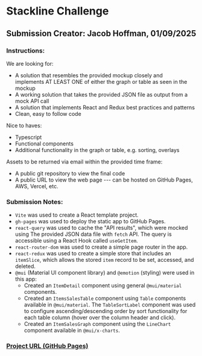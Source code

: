 # Stackline Challenge

## Submission Creator: Jacob Hoffman, 01/09/2025

### Instructions:

We are looking for:
- A solution that resembles the provided mockup closely and implements AT LEAST ONE of either the graph or table as seen in the mockup
- A working solution that takes the provided JSON file as output from a mock API call
- A solution that implements React and Redux best practices and patterns
- Clean, easy to follow code

Nice to haves:
- Typescript
- Functional components
- Additional functionality in the graph or table, e.g. sorting, overlays

Assets to be returned via email within the provided time frame:
- A public git repository to view the final code
- A public URL to view the web page --- can be hosted on GitHub Pages, AWS, Vercel, etc.

### Submission Notes:

- `Vite` was used to create a React template project.
- `gh-pages` was used to deploy the static app to GitHub Pages.
- `react-query` was used to cache the "API results", which were mocked using The provided JSON data file with `fetch` API. The query is accessible using a React Hook called `useGetItem`.
- `react-router-dom` was used to create a simple page router in the app.
- `react-redux` was used to create a simple store that includes an `itemSlice`, which allows the stored `item` record to be set, accessed, and deleted.
- `@mui` (Material UI component library) and `@emotion` (styling) were used in this app:
   - Created an `ItemDetail` component using general `@mui/material` components.
   - Created an `ItemsSalesTable` component using `Table` components available in `@mui/material`. The `TableSortLabel` component was used to configure ascending/descending order by sort functionality for each table column (hover over the column header and click).
   - Created an `ItemSalesGraph` component using the `LineChart` component available in `@mui/x-charts`.

### [Project URL (GitHub Pages)](https://jacob-hoff-man.github.io/stackline-challenge/)


